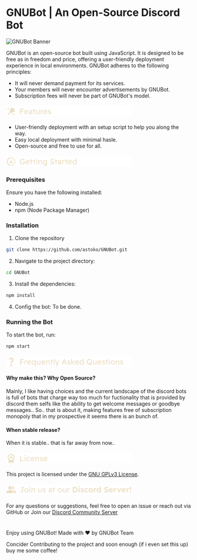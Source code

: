# GNUBot | An Open-Source Discord Bot

![GNUBot Banner](https://github.com/user-attachments/assets/b90b880e-62f3-4eb8-934a-91c01f4a1ae2)

GNUBot is an open-source bot built using JavaScript. It is designed to be free as in freedom and price, offering a user-friendly deployment experience in local environments. GNUBot adheres to the following principles:

- It will never demand payment for its services.
- Your members will never encounter advertisements by GNUBot.
- Subscription fees will never be part of GNUBot's model.
<h4>
 <picture>
  <source media="(prefers-color-scheme: dark)" srcset="img/readme/dark/Features.png">
  <source media="(prefers-color-scheme: light)" srcset="img/readme/light/Features.png">
  <img alt="Features" src="img/readme/dark/Features.png">
 </picture>
</h4>

- User-friendly deployment with an setup script to help you along the way.
- Easy local deployment with minimal hasle.
- Open-source and free to use for all.

<h4>
 <picture>
  <source media="(prefers-color-scheme: dark)" srcset="img/readme/dark/Getting-Started.png">
  <source media="(prefers-color-scheme: light)" srcset="img/readme/light/Getting-Started.png">
  <img alt="Getting Started" src="img/readme/dark/Getting-Started.png">
 </picture>
</h4>

### Prerequisites

Ensure you have the following installed:
- Node.js
- npm (Node Package Manager)

### Installation

1. Clone the repository
```bash
git clone https://github.com/astoko/GNUBot.git
```

2. Navigate to the project directory:
```bash
cd GNUBot
```

3. Install the dependencies:
```bash
npm install
```

4. Config the bot:
To be done.

### Running the Bot

To start the bot, run:
```bash
npm start
```
<h4>
 <picture>
  <source media="(prefers-color-scheme: dark)" srcset="img/readme/dark/Frequently-Asked-Questions.png">
  <source media="(prefers-color-scheme: light)" srcset="img/readme/light/Frequently-Asked-Questions.png">
  <img alt="FAQ" src="img/readme/dark/Frequently-Asked-Questions.png">
 </picture>
</h4>


#### Why make this? Why Open Source?

Mainly, I like having choices and the current landscape of the discord bots is full of bots that charge way too much for fuctionality that is provided by discord them selfs like the ability to get welcome messages or goodbye messages.. So.. that is about it, making features free of subscription monopoly that in my prospective it seems there is an bunch of.

#### When stable release?

When it is stable.. that is far away from now..

<h4>
 <picture>
  <source media="(prefers-color-scheme: dark)" srcset="img/readme/dark/License.png">
  <source media="(prefers-color-scheme: light)" srcset="img/readme/light/License.png">
  <img alt="License" src="img/readme/dark/License.png">
 </picture>
</h4>

This project is licensed under the [GNU GPLv3 License](LICENSE).

<h4>
 <picture>
  <source media="(prefers-color-scheme: dark)" srcset="img/readme/dark/Join-us-at-our-Discord-Server!.png">
  <source media="(prefers-color-scheme: light)" srcset="img/readme/light/Join-us-at-our-Discord-Server!.png">
  <img alt="Join Us" src="img/readme/dark/Join-us-at-our-Discord-Server!.png">
 </picture>
</h4>

For any questions or suggestions, feel free to open an issue or reach out via GitHub or Join our [Discord Community Server](https://discord.gg/D96MATaPBe)

#

Enjoy using GNUBot! Made with ♥️ by GNUBot Team 

Concider Contributing to the project and soon enough (if i even set this up) buy me some coffee! 
